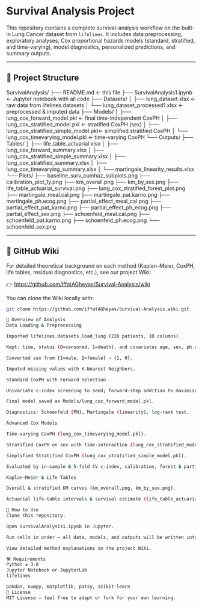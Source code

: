# Survival Analysis Project

This repository contains a complete survival-analysis workflow on the built-in Lung Cancer dataset from `lifelines`. It includes data preprocessing, exploratory analyses, Cox proportional hazards models (standard, stratified, and time-varying), model diagnostics, personalized predictions, and summary outputs.

---

## 📂 Project Structure

SurvivalAnalysis/
├── README.md ← this file
├── SurvivalAnalysis1.ipynb ← Jupyter notebook with all code
├── Datasets/
│ ├── lung_dataset.xlsx ← raw data from lifelines.datasets
│ └── lung_dataset_processed1.xlsx ← preprocessed & imputed data
├── Models/
│ ├── lung_cox_forward_model.pkl ← final time-independent CoxPH
│ ├── lung_cox_stratified_model.pkl ← stratified CoxPH (sex)
│ ├── lung_cox_stratified_simple_model.pkl← simplified stratified CoxPH
│ └── lung_cox_timevarying_model.pkl ← time-varying CoxPH
└── Outputs/
├── Tables/
│ ├── life_table_actuarial.xlsx
│ ├── lung_cox_forward_summary.xlsx
│ ├── lung_cox_stratified_simple_summary.xlsx
│ ├── lung_cox_stratified_summary.xlsx
│ ├── lung_cox_timevarying_summary.xlsx
│ └── martingale_linearity_results.xlsx
└── Plots/
├── baseline_surv_cumhaz_subplots.png
├── calibration_plot_1y.png
├── km_overall.png
├── km_by_sex.png
├── life_table_actuarial_survival.png
├── lung_cox_stratified_forest_plot.png
├── martingale_meal.cal.png
├── martingale_pat.karno.png
├── martingale_ph.ecog.png
├── partial_effect_meal_cal.png
├── partial_effect_pat_karno.png
├── partial_effect_ph_ecog.png
├── partial_effect_sex.png
├── schoenfeld_meal.cal.png
├── schoenfeld_pat.karno.png
├── schoenfeld_ph.ecog.png
└── schoenfeld_sex.png


---

## 🔗 GitHub Wiki

For detailed theoretical background on each method (Kaplan–Meier, CoxPH, life tables, residual diagnostics, etc.), see our project Wiki:

👉 https://github.com/iffatAGheyas/Survival-Analysis/wiki

You can clone the Wiki locally with:

```bash
git clone https://github.com/iffatAGheyas/Survival-Analysis.wiki.git

🚀 Overview of Analysis
Data Loading & Preprocessing

Imported lifelines.datasets.load_lung (228 patients, 10 columns).

Kept: time, status (0=censored, 1=death), and covariates age, sex, ph.ecog, ph.karno, pat.karno, meal.cal, wt.loss.

Converted sex from {1=male, 2=female} → {1, 0}.

Imputed missing values with K-Nearest Neighbors.

Standard CoxPH with Forward Selection

Univariate c-index screening to seed; forward‐step addition to maximize c-index.

Final model saved as Models/lung_cox_forward_model.pkl.

Diagnostics: Schoenfeld (PH), Martingale (linearity), log-rank test.

Advanced Cox Models

Time-varying CoxPH (lung_cox_timevarying_model.pkl).

Stratified CoxPH on sex with time-interaction (lung_cox_stratified_model.pkl).

Simplified Stratified CoxPH (lung_cox_stratified_simple_model.pkl).

Evaluated by in-sample & 5-fold CV c-index, calibration, forest & partial-effect plots, personalized survival/hazard predictions.

Kaplan–Meier & Life Tables

Overall & stratified KM curves (km_overall.png, km_by_sex.png).

Actuarial life-table intervals & survival estimate (life_table_actuarial.xlsx, life_table_actuarial_survival.png).

📖 How to Use
Clone this repository.

Open SurvivalAnalysis1.ipynb in Jupyter.

Run cells in order — all data, models, and outputs will be written into the Datasets/, Models/, and Outputs/ subfolders.

View detailed method explanations on the project Wiki.

🛠 Requirements
Python ≥ 3.8
Jupyter Notebook or JupyterLab 
lifelines

pandas, numpy, matplotlib, patsy, scikit-learn
📜 License
MIT License — feel free to adapt or fork for your own learning.


